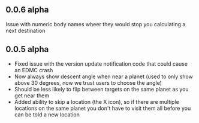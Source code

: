 0.0.6 alpha
---

Issue with numeric body names wheer they would stop you calculating a next destination


0.0.5 alpha
---

* Fixed issue with the version update notification code that could cause an EDMC crash
* Now always show descent angle when near a planet (used to only show above 30 degrees, now we trust users to choose the angle)
* Should be less likely to flip between targets on the same planet as you get near them
* Added ability to skip a location (the X icon), so if there are multiple locations on the same planet you don't have to visit them all before you can be told a new location
